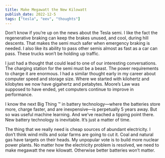 ```yaml
---
title: Make Megawatt the New Kilowatt
publish_date: 2022-12-5
tags: ["tesla", "eev", "thoughts"]
---
```


Don’t know if you’re up on the news about the Tesla semi. I like the fact the regenerative braking can keep the brakes unused, and cool, during hill descents. That makes the semi much safer when emergency braking is needed. I also like its ability to pass other semis almost as fast as a car can pass. These trucks won’t be holding up traffic.

I just had a thought that could lead to one of our interesting conversations. The charging station for the semi must be a beast. The power requirements to charge it are enormous. I had a similar thought early in my career about computer speed and storage size. Where we started with kilohertz and kilobytes we now have gigahertz and petabytes. Moore’s Law was supposed to have ended, yet computers continue to improve in performance.

I know the next Big Thing ™ in battery technology—where the batteries store more, charge faster, and are inexpensive—is perpetually 5 years away. But so was useful machine learning. And we’ve reached a tipping point there. New battery technology is inevitable. It’s just a matter of time.

The thing that we really need is cheap sources of abundant electricity. I don’t think wind mills and solar farms are going to cut it. Coal and natural gas have targets on their heads. My unpopular vote is to build more nuclear power plants. No matter how the electricity problem is resolved, we need to make megawatt the new kilowatt. Otherwise better batteries won’t matter.